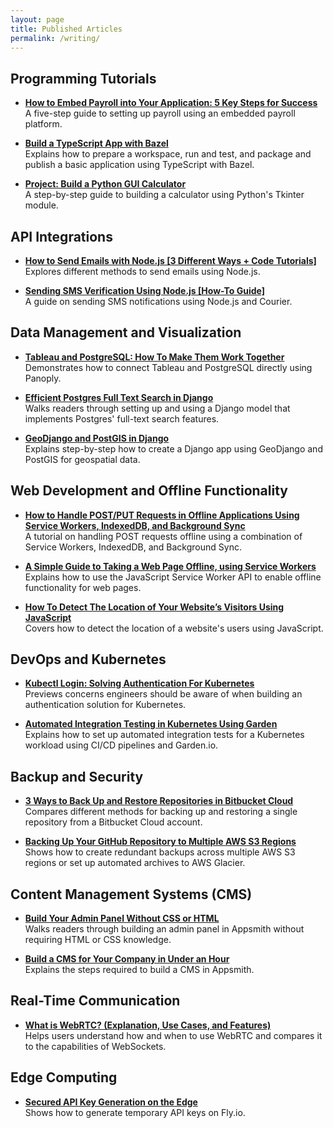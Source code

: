 ```yaml
---
layout: page
title: Published Articles
permalink: /writing/
---
```


## Programming Tutorials

- **[How to Embed Payroll into Your Application: 5 Key Steps for Success](https://embedded.gusto.com/blog/how-to-embed-payroll-5-key-steps/)**
  A five-step guide to setting up payroll using an embedded payroll platform.

- **[Build a TypeScript App with Bazel](https://earthly.dev/blog/using-bazel-with-typescript/)**  
  Explains how to prepare a workspace, run and test, and package and publish a basic application using TypeScript with Bazel.

- **[Project: Build a Python GUI Calculator](https://medium.com/@adeyinkaadegbenro/project-build-a-python-gui-calculator-fc92bddb744d)**  
  A step-by-step guide to building a calculator using Python's Tkinter module.

## API Integrations

- **[How to Send Emails with Node.js [3 Different Ways + Code Tutorials]](https://www.courier.com/blog/how-to-send-emails-with-node-js)**  
  Explores different methods to send emails using Node.js.

- **[Sending SMS Verification Using Node.js [How-To Guide]](https://www.courier.com/guides/sms-verification-nodejs)**  
  A guide on sending SMS notifications using Node.js and Courier.

## Data Management and Visualization

- **[Tableau and PostgreSQL: How To Make Them Work Together](https://blog.panoply.io/tableau-and-postgresql-two-ways-of-working-together)**  
  Demonstrates how to connect Tableau and PostgreSQL directly using Panoply.

- **[Efficient Postgres Full Text Search in Django](https://pganalyze.com/blog/full-text-search-django-postgres)**  
  Walks readers through setting up and using a Django model that implements Postgres' full-text search features.

- **[GeoDjango and PostGIS in Django](https://pganalyze.com/blog/geodjango-postgis)**  
  Explains step-by-step how to create a Django app using GeoDjango and PostGIS for geospatial data.

## Web Development and Offline Functionality

- **[How to Handle POST/PUT Requests in Offline Applications Using Service Workers, IndexedDB, and Background Sync](https://medium.com/formplus-blog/how-to-handle-post-put-requests-in-offline-applications-using-service-workers-indexedb-and-da7d0798a9ab)**  
  A tutorial on handling POST requests offline using a combination of Service Workers, IndexedDB, and Background Sync.

- **[A Simple Guide to Taking a Web Page Offline, using Service Workers](https://medium.com/formplus-blog/a-simple-guide-to-taking-a-web-page-offline-using-service-workers-f4c42e7b4ada)**  
  Explains how to use the JavaScript Service Worker API to enable offline functionality for web pages.

- **[How To Detect The Location of Your Website’s Visitors Using JavaScript](https://medium.com/better-programming/how-to-detect-the-location-of-your-websites-visitor-using-javascript-92f9e91c095f)**  
  Covers how to detect the location of a website's users using JavaScript.

## DevOps and Kubernetes

- **[Kubectl Login: Solving Authentication For Kubernetes](https://loft.sh/blog/kubectl-login-solving-authentication-for-kubernetes/)**  
  Previews concerns engineers should be aware of when building an authentication solution for Kubernetes.

- **[Automated Integration Testing in Kubernetes Using Garden](https://garden.io/blog/automated-integration-testing)**  
  Explains how to set up automated integration tests for a Kubernetes workload using CI/CD pipelines and Garden.io.

## Backup and Security

- **[3 Ways to Back Up and Restore Repositories in Bitbucket Cloud](https://www.backhub.co/blog/back-up-and-restore-repositories-bitbucket-cloud)**  
  Compares different methods for backing up and restoring a single repository from a Bitbucket Cloud account.

- **[Backing Up Your GitHub Repository to Multiple AWS S3 Regions](https://rewind.com/blog/backing-up-your-github-repository-to-multiple-aws-s3-regions/)**  
  Shows how to create redundant backups across multiple AWS S3 regions or set up automated archives to AWS Glacier.

## Content Management Systems (CMS)

- **[Build Your Admin Panel Without CSS or HTML](https://blog.appsmith.com/build-your-admin-panel-without-css-or-html)**  
  Walks readers through building an admin panel in Appsmith without requiring HTML or CSS knowledge.

- **[Build a CMS for Your Company in Under an Hour](https://www.appsmith.com/blog/build-a-cms-for-your-company-in-under-an-hour)**  
  Explains the steps required to build a CMS in Appsmith.

## Real-Time Communication

- **[What is WebRTC? (Explanation, Use Cases, and Features)](https://ably.com/blog/what-is-webrtc)**  
  Helps users understand how and when to use WebRTC and compares it to the capabilities of WebSockets.

## Edge Computing

- **[Secured API Key Generation on the Edge](https://github.com/fly-apps/fly-algolia-secured-key)**  
  Shows how to generate temporary API keys on Fly.io.
